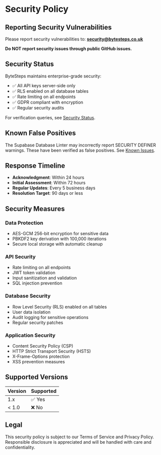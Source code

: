 # Security Policy

## Reporting Security Vulnerabilities

Please report security vulnerabilities to: **security@bytesteps.co.uk**

**Do NOT report security issues through public GitHub issues.**

## Security Status

ByteSteps maintains enterprise-grade security:
- ✅ All API keys server-side only
- ✅ RLS enabled on all database tables  
- ✅ Rate limiting on all endpoints
- ✅ GDPR compliant with encryption
- ✅ Regular security audits

For verification queries, see [Security Status](../docs/SECURITY_STATUS.md).

## Known False Positives

The Supabase Database Linter may incorrectly report SECURITY DEFINER warnings. These have been verified as false positives. See [Known Issues](../docs/KNOWN_ISSUES.md).

## Response Timeline

- **Acknowledgment**: Within 24 hours
- **Initial Assessment**: Within 72 hours  
- **Regular Updates**: Every 5 business days
- **Resolution Target**: 90 days or less

## Security Measures

### Data Protection
- AES-GCM 256-bit encryption for sensitive data
- PBKDF2 key derivation with 100,000 iterations
- Secure local storage with automatic cleanup

### API Security  
- Rate limiting on all endpoints
- JWT token validation
- Input sanitization and validation
- SQL injection prevention

### Database Security
- Row Level Security (RLS) enabled on all tables
- User data isolation
- Audit logging for sensitive operations
- Regular security patches

### Application Security
- Content Security Policy (CSP)
- HTTP Strict Transport Security (HSTS)
- X-Frame-Options protection
- XSS prevention measures

## Supported Versions

| Version | Supported          |
| ------- | ------------------ |
| 1.x     | ✅ Yes             |
| < 1.0   | ❌ No              |

## Legal

This security policy is subject to our Terms of Service and Privacy Policy. Responsible disclosure is appreciated and will be handled with care and confidentiality.